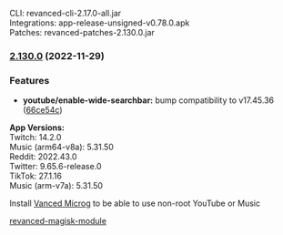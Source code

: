 CLI: revanced-cli-2.17.0-all.jar  
Integrations: app-release-unsigned-v0.78.0.apk  
Patches: revanced-patches-2.130.0.jar  

### [2.130.0](https://github.com/revanced/revanced-patches/compare/v2.129.0...v2.130.0) (2022-11-29)
### Features
* **youtube/enable-wide-searchbar:** bump compatibility to v17.45.36 ([66ce54c](https://github.com/revanced/revanced-patches/commit/66ce54c9921e6fbf5bbe52d73b0182352181f2b8))

  
**App Versions:**  
Twitch: 14.2.0  
Music (arm64-v8a): 5.31.50  
Reddit: 2022.43.0  
Twitter: 9.65.6-release.0  
TikTok: 27.1.16  
Music (arm-v7a): 5.31.50  

Install [Vanced Microg](https://github.com/TeamVanced/VancedMicroG/releases) to be able to use non-root YouTube or Music  

[revanced-magisk-module](https://github.com/j-hc/revanced-magisk-module)  
